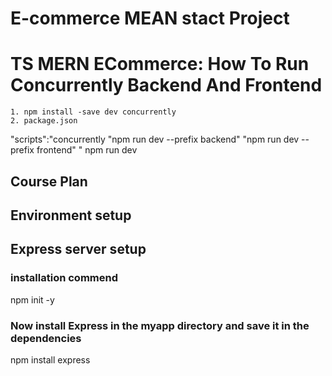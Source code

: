 # E-commerce MEAN stact Project

# TS MERN ECommerce: How To Run Concurrently Backend And Frontend

    1. npm install -save dev concurrently
    2. package.json

"scripts":"concurrently \"npm run dev --prefix backend\" \"npm run dev --prefix frontend\" "
npm run dev

## Course Plan

## Environment setup

## Express server setup

### installation commend

npm init -y

### Now install Express in the myapp directory and save it in the dependencies

npm install express
